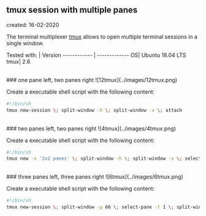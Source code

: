 ## tmux session with multiple panes
created: 16-02-2020

The terminal multiplexer [tmux](https://tmux.github.io) allows to open multiple terminal sessions in a single window. 

Tested with:
             | Version
------------ | -------------
OS| Ubuntu 18.04 LTS
tmux| 2.6

<br/>
### one pane left, two panes right
![12tmux](../images/12tmux.png)

Create a executable shell script with the following content:
```bash
#!/bin/sh
tmux new-session \; split-window -h \; split-window -v \; attach
```

<br/>
### two panes left, two panes right
![4tmux](../images/4tmux.png)

Create a executable shell script with the following content:
```bash
#!/bin/sh
tmux new -s '2x2 panes' \; split-window -h \; split-window -v \; select-pane -t 0 \; split-window -v \; attach
```


<br/>
### three panes left, three panes right
![6tmux](../images/6tmux.png)

Create a executable shell script with the following content:
```bash
#!/bin/sh
tmux new-session \; split-window -p 66 \; select-pane -t 1 \; split-window -v \; select-pane -t 0 \; split-window -h \; select-pane -t 2 \; split-window -h \; select-pane -t 4 \; split-window -h \; select-pane -t 0
```
